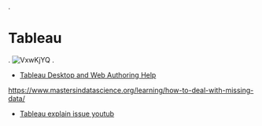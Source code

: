 
.

# Tableau



.
![VxwKjYQ](https://user-images.githubusercontent.com/36210723/174478831-716c4137-1677-4194-b167-2ed9bfbacfe4.gif)
.


- [Tableau Desktop and Web Authoring Help](https://help.tableau.com/current/pro/desktop/en-us/viz_in_tooltip.htm)


https://www.mastersindatascience.org/learning/how-to-deal-with-missing-data/

- [Tableau explain issue youtub ](https://www.youtube.com/watch?v=nG2EDnXyN3M)
